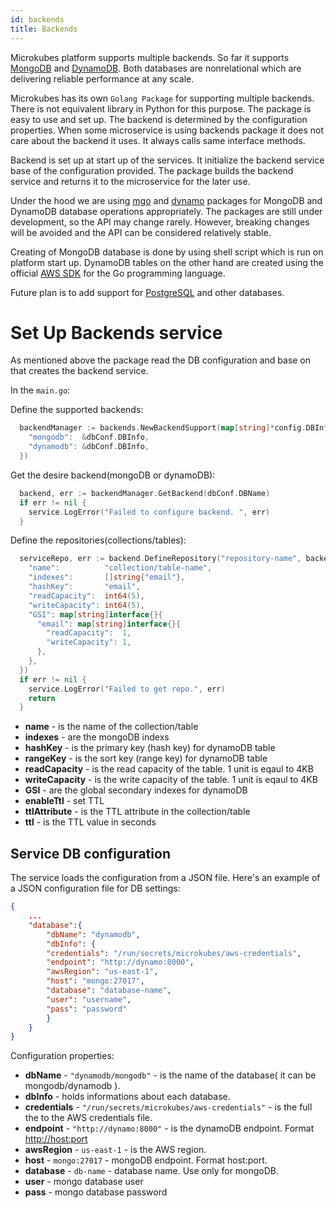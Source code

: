 ```yaml
---
id: backends
title: Backends
---
```


Microkubes platform supports multiple backends. So far it supports [MongoDB](https://www.mongodb.com/) and [DynamoDB](https://aws.amazon.com/dynamodb/). Both databases are nonrelational which are delivering reliable performance at any scale.

Microkubes has its own ```Golang Package``` for supporting multiple backends. There is not equivalent library in Python for this purpose. The package is easy to use and set up. The backend is determined by the configuration properties. When some microservice is using backends package it does not care about the backend it uses. It always calls same interface methods.

Backend is set up at start up of the services. It initialize the backend service base of the configuration provided. The package builds the backend service and returns it to the microservice for the later use.

Under the hood we are using [mgo](https://gopkg.in/mgo.v2) and [dynamo](https://github.com/guregu/dynamo) packages for MongoDB and DynamoDB database operations appropriately. The packages are still under development, so the API may change rarely. However, breaking changes will be avoided and the API can be considered relatively stable.

Creating of MongoDB database is done by using shell script which is run on platform start up. DynamoDB tables on the other hand are created using the official [AWS SDK](https://github.com/aws/aws-sdk-go) for the Go programming language.

Future plan is to add support for [PostgreSQL](https://www.postgresql.org/) and other databases.

# Set Up Backends service

As mentioned above the package read the DB configuration and base on that creates the backend service.

In the ```main.go```:

Define the supported backends:

```go
  backendManager := backends.NewBackendSupport(map[string]*config.DBInfo{
    "mongodb":  &dbConf.DBInfo,
    "dynamodb": &dbConf.DBInfo,
  })

```

Get the desire backend(mongoDB or dynamoDB):

```go
  backend, err := backendManager.GetBackend(dbConf.DBName)
  if err != nil {
    service.LogError("Failed to configure backend. ", err)
  }
```

Define the repositories(collections/tables):

```go
  serviceRepo, err := backend.DefineRepository("repository-name", backends.RepositoryDefinitionMap{
    "name":          "collection/table-name",
    "indexes":       []string{"email"},
    "hashKey":       "email",
    "readCapacity":  int64(5),
    "writeCapacity": int64(5),
    "GSI": map[string]interface{}{
      "email": map[string]interface{}{
        "readCapacity":  1,
        "writeCapacity": 1,
      },
    },
  })
  if err != nil {
    service.LogError("Failed to get repo.", err)
    return
  }

```

* **name** - is the name of the collection/table
* **indexes** - are the mongoDB indexs
* **hashKey** - is the primary key (hash key) for dynamoDB table
* **rangeKey** - is the sort key (range key) for dynamoDB table
* **readCapacity** - is the read capacity of the table. 1 unit is eqaul to 4KB
* **writeCapacity** - is the write capacity of the table. 1 unit is eqaul to 4KB
* **GSI** - are the global secondary indexes for dynamoDB
* **enableTtl** - set TTL
* **ttlAttribute** - is the TTL attribute in the collection/table
* **ttl** - is the TTL value in seconds

## Service DB configuration

The service loads the configuration from a JSON file. Here's an example of a JSON configuration file for DB settings:

```json
{
    ...
    "database":{
        "dbName": "dynamodb",
        "dbInfo": {
        "credentials": "/run/secrets/microkubes/aws-credentials",
        "endpoint": "http://dynamo:8000",
        "awsRegion": "us-east-1",
        "host": "mongo:27017",
        "database": "database-name",
        "user": "username",
        "pass": "password"
        }
    }
}
```

Configuration properties:

* **dbName** - ```"dynamodb/mongodb"``` - is the name of the database( it can be mongodb/dynamodb ).
* **dbInfo** - holds informations about each database.
* **credentials** - ```"/run/secrets/microkubes/aws-credentials"``` - is the full the to the AWS credentials file.
* **endpoint** - ```"http://dynamo:8000"``` - is the dynamoDB endpoint. Format <http://host:port>
* **awsRegion** - ```us-east-1``` - is the AWS region.
* **host** - ```mongo:27017``` - mongoDB endpoint. Format host:port.
* **database** - ```db-name``` - database name. Use only for mongoDB.
* **user** - mongo database user
* **pass** - mongo database password